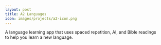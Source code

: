 ```yaml
---
layout: post
title: A2 Languages
icon: images/projects/a2-icon.png
---
```


A language learning app that uses spaced repetition, AI, and Bible readings to help you learn a new language.
